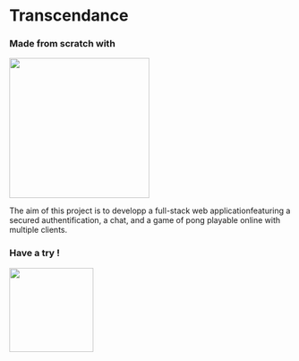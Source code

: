 # Transcendance

### Made from scratch with

<img src="https://user-images.githubusercontent.com/105823790/189706735-071677fd-dbf3-4325-baea-bc282cc8405e.svg" width=250 />

The aim of this project is to developp a full-stack web applicationfeaturing a secured authentification, a chat, and a game of pong playable online with multiple clients.

### Have a try !

<a href="https://transcendencedb.herokuapp.com"><img src="https://user-images.githubusercontent.com/105823790/189708196-480a32a1-e831-48ea-9727-671bdab6f6bc.svg" width=150/></a>
